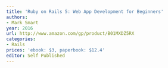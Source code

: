 ```yaml
---
title: 'Ruby on Rails 5: Web App Development for Beginners'
authors:
- Mark Smart
year: 2016
url: http://www.amazon.com/gp/product/B01MXDZ5RX
categories:
- Rails
prices: 'ebook: $3, paperbook: $12.4'
editor: Self Published
---
```

